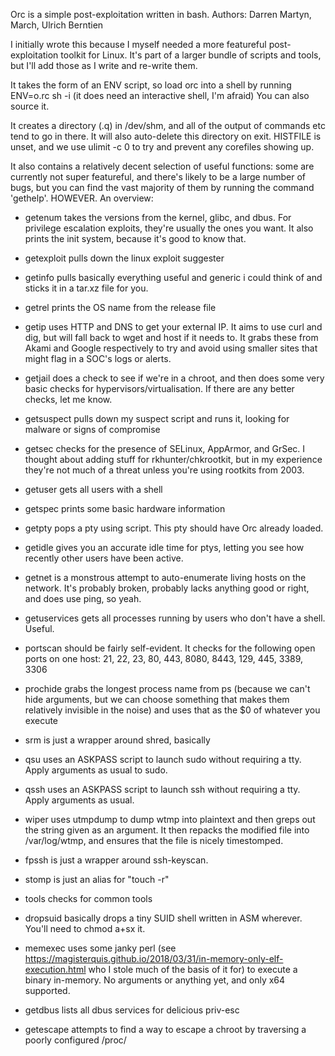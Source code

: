 Orc is a simple post-exploitation written in bash.
Authors: Darren Martyn, March, Ulrich Berntien

I initially wrote this because I myself needed a more featureful post-exploitation toolkit for Linux. It's part of a larger bundle of scripts and tools, but I'll add those as I write and re-write them.

It takes the form of an ENV script, so load orc into a shell by running ENV=o.rc sh -i (it does need an interactive shell, I'm afraid)
You can also source it.

It creates a directory (.q) in /dev/shm, and all of the output of commands etc tend to go in there. It will also auto-delete this directory on exit. HISTFILE is unset, and we use ulimit -c 0 to try and prevent any corefiles showing up.

It also contains a relatively decent selection of useful functions: some are currently not super featureful, and there's likely to be a large number of bugs, but you can find the vast majority of them by running the command 'gethelp'.
HOWEVER. An overview:

- getenum takes the versions from the kernel, glibc, and dbus. For privilege escalation exploits, they're usually the ones you want. It also prints the init system, because it's good to know that.

- getexploit pulls down the linux exploit suggester

- getinfo pulls basically everything useful and generic i could think of and sticks it in a tar.xz file for you.

- getrel prints the OS name from the release file

- getip uses HTTP and DNS to get your external IP. It aims to use curl and dig, but will fall back to wget and host if it needs to. It grabs these from Akami and Google respectively to try and avoid using smaller sites that might flag in a SOC's logs or alerts.

- getjail does a check to see if we're in a chroot, and then does some very basic checks for hypervisors/virtualisation. If there are any better checks, let me know.

- getsuspect pulls down my suspect script and runs it, looking for malware or signs of compromise

- getsec checks for the presence of SELinux, AppArmor, and GrSec. I thought about adding stuff for rkhunter/chkrootkit, but in my experience they're not much of a threat unless you're using rootkits from 2003.

- getuser gets all users with a shell

- getspec prints some basic hardware information

- getpty pops a pty using script. This pty should have Orc already loaded.

- getidle gives you an accurate idle time for ptys, letting you see how recently other users have been active.

- getnet is a monstrous attempt to auto-enumerate living hosts on the network. It's probably broken, probably lacks anything good or right, and does use ping, so yeah.

- getuservices gets all processes running by users who don't have a shell. Useful. 

- portscan should be fairly self-evident. It checks for the following open ports on one host: 21, 22, 23, 80, 443, 8080, 8443, 129, 445, 3389, 3306

- prochide grabs the longest process name from ps (because we can't hide arguments, but we can choose something that makes them relatively invisible in the noise) and uses that as the $0 of whatever you execute

- srm is just a wrapper around shred, basically

- qsu uses an ASKPASS script to launch sudo without requiring a tty. Apply arguments as usual to sudo.

- qssh uses an ASKPASS script to launch ssh without requiring a tty. Apply arguments as usual.

- wiper uses utmpdump to dump wtmp into plaintext and then greps out the string given as an argument. It then repacks the modified file into /var/log/wtmp, and ensures that the file is nicely timestomped.

- fpssh is just a wrapper around ssh-keyscan.

- stomp is just an alias for "touch -r"

- tools checks for common tools

- dropsuid basically drops a tiny SUID shell written in ASM wherever. You'll need to chmod a+sx it.

- memexec uses some janky perl (see https://magisterquis.github.io/2018/03/31/in-memory-only-elf-execution.html who I stole much of the basis of it for) to execute a binary in-memory. No arguments or anything yet, and only x64 supported.

- getdbus lists all dbus services for delicious priv-esc

- getescape attempts to find a way to escape a chroot by traversing a poorly configured /proc/

